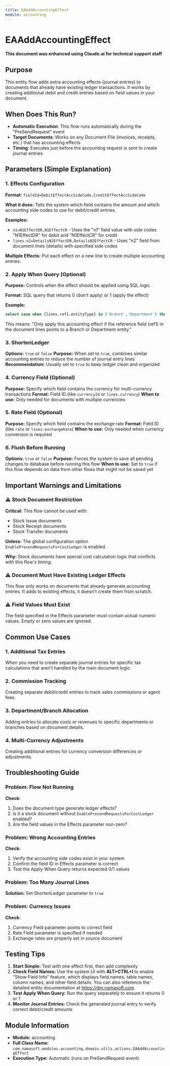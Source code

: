 ```yaml
---
title: EAAddAccountingEffect
module: accounting
---
```


<div class='entity-flows'>

# EAAddAccountingEffect

**This document was enhanced using Claude.ai for technical support staff**

## Purpose
This entity flow adds extra accounting effects (journal entries) to documents that already have existing ledger transactions. It works by creating additional debit and credit entries based on field values in your document.

## When Does This Run?
- **Automatic Execution**: This flow runs automatically during the "PreSendRequest" event
- **Target Documents**: Works on any Document File (invoices, receipts, etc.) that has accounting effects
- **Timing**: Executes just before the accounting request is sent to create journal entries

## Parameters (Simple Explanation)

### 1. Effects Configuration
**Format:** `fieldId=DebitEffectAccSideCode,CreditEffectAccSideCode`

**What it does:** Tells the system which field contains the amount and which accounting side codes to use for debit/credit entries.

**Examples:**
- `n1=N1EffectDR,N1EffectCR` - Uses the "n1" field value with side codes "N1EffectDR" for debit and "N1EffectCR" for credit
- `lines.n2=DetailsN2EffectDR,DetailsN2EffectCR` - Uses "n2" field from document lines (details) with specified side codes

**Multiple Effects:** Put each effect on a new line to create multiple accounting entries.

### 2. Apply When Query (Optional)
**Purpose:** Controls when the effect should be applied using SQL logic.

**Format:** SQL query that returns 0 (don't apply) or 1 (apply the effect)

**Example:**
```sql
select case when {lines.ref1.entityType} in ('Branch','Department') then 1 else 0 end
```
This means: "Only apply this accounting effect if the reference field (ref1) in the document lines points to a Branch or Department entity."

### 3. ShortenLedger
**Options:** `true` or `false`
**Purpose:** When set to `true`, combines similar accounting entries to reduce the number of journal entry lines
**Recommendation:** Usually set to `true` to keep ledger clean and organized

### 4. Currency Field (Optional)
**Purpose:** Specify which field contains the currency for multi-currency transactions
**Format:** Field ID (like `currencyId` or `lines.currency`)
**When to use:** Only needed for documents with multiple currencies

### 5. Rate Field (Optional)
**Purpose:** Specify which field contains the exchange rate
**Format:** Field ID (like `rate` or `lines.exchangeRate`)
**When to use:** Only needed when currency conversion is required

### 6. Flush Before Running
**Options:** `true` or `false`
**Purpose:** Forces the system to save all pending changes to database before running this flow
**When to use:** Set to `true` if this flow depends on data from other flows that might not be saved yet

## Important Warnings and Limitations

### ⚠️ Stock Document Restriction
**Critical:** This flow cannot be used with:
- Stock Issue documents
- Stock Receipt documents  
- Stock Transfer documents

**Unless:** The global configuration option `EnablePresendRequestsForCostLedger` is enabled.

**Why:** Stock documents have special cost calculation logic that conflicts with this flow's timing.

### ⚠️ Document Must Have Existing Ledger Effects
This flow only works on documents that already generate accounting entries. It adds to existing effects, it doesn't create them from scratch.

### ⚠️ Field Values Must Exist
The field specified in the Effects parameter must contain actual numeric values. Empty or zero values are ignored.

## Common Use Cases

### 1. Additional Tax Entries
When you need to create separate journal entries for specific tax calculations that aren't handled by the main document logic.

### 2. Commission Tracking
Creating separate debit/credit entries to track sales commissions or agent fees.

### 3. Department/Branch Allocation
Adding entries to allocate costs or revenues to specific departments or branches based on document details.

### 4. Multi-Currency Adjustments
Creating additional entries for currency conversion differences or adjustments.

## Troubleshooting Guide

### Problem: Flow Not Running
**Check:**
1. Does the document type generate ledger effects?
2. Is it a stock document without `EnablePresendRequestsForCostLedger` enabled?
3. Are the field values in the Effects parameter non-zero?

### Problem: Wrong Accounting Entries
**Check:**
1. Verify the accounting side codes exist in your system
2. Confirm the field ID in Effects parameter is correct
3. Test the Apply When Query returns expected 0/1 values

### Problem: Too Many Journal Lines
**Solution:** Set ShortenLedger parameter to `true`

### Problem: Currency Issues
**Check:**
1. Currency Field parameter points to correct field
2. Rate Field parameter is specified if needed
3. Exchange rates are properly set in source document

## Testing Tips

1. **Start Simple:** Test with one effect first, then add complexity
2. **Check Field Names:** Use the system UI with **ALT+CTRL+I** to enable "Show Field Info" feature, which displays field names, table names, column names, and other field details. You can also reference the detailed entity documentation at https://dm.namasoft.com
3. **Test Apply When Query:** Run the query separately to ensure it returns 0 or 1
4. **Monitor Journal Entries:** Check the generated journal entry to verify correct debit/credit amounts

## Module Information
- **Module:** accounting
- **Full Class Name:** `com.namasoft.modules.accounting.domain.utils.actions.EAAddAccountingEffect`
- **Execution Type:** Automatic (runs on PreSendRequest event)

</div>

